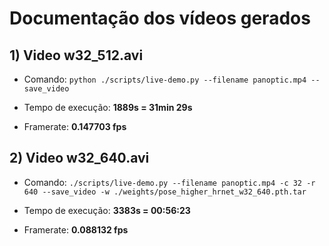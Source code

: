 # Documentação dos vídeos gerados

## 1) Video w32_512.avi 
- Comando: `python ./scripts/live-demo.py --filename panoptic.mp4 --save_video`

- Tempo de execução: **1889s = 31min 29s**
- Framerate: **0.147703 fps**

## 2) Video w32_640.avi 
- Comando: `./scripts/live-demo.py --filename panoptic.mp4 -c 32 -r 640 --save_video -w ./weights/pose_higher_hrnet_w32_640.pth.tar`

- Tempo de execução: **3383s = 00:56:23**
- Framerate: **0.088132 fps**
